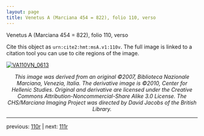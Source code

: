 ```yaml
---
layout: page
title: Venetus A (Marciana 454 = 822), folio 110, verso
---
```


Venetus A (Marciana 454 = 822), folio 110, verso

Cite this object as `urn:cite2:hmt:msA.v1:110v`.  The full image is linked to a citation tool you can use to cite regions of the image.

[![VA110VN_0613](http://www.homermultitext.org/iipsrv?IIIF=/project/homer/pyramidal/deepzoom/hmt/vaimg/2017a/VA110VN_0613.tif/full/800,/0/default.jpg)](http://www.homermultitext.org/ict2/?urn=urn:cite2:hmt:vaimg.2017a:VA110VN_0613) 

<p style="text-align: center; font-style: italic;">This image was derived from an original ©2007, Biblioteca Nazionale Marciana, Venezia, Italia. The derivative image is ©2010, Center for Hellenic Studies. Original and derivative are licensed under the Creative Commons Attribution-Noncommercial-Share Alike 3.0 License. The CHS/Marciana Imaging Project was directed by David Jacobs of the British Library.</p>

---

previous: [110r](../110r/) | next: [111r](../111r/)